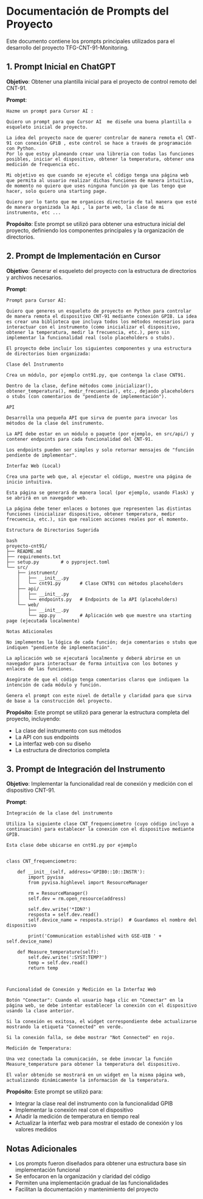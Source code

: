 # Documentación de Prompts del Proyecto

Este documento contiene los prompts principales utilizados para el desarrollo del proyecto TFG-CNT-91-Monitoring.

## 1. Prompt Inicial en ChatGPT
**Objetivo**: Obtener una plantilla inicial para el proyecto de control remoto del CNT-91.

**Prompt**:
```
Hazme un prompt para Cursor AI :

Quiero un prompt para que Cursor AI  me diseñe una buena plantilla o esqueleto inicial de proyecto. 

La idea del proyecto nace de querer controlar de manera remota el CNT-91 con conexión GPiB , este control se hace a través de programación con Python.
Por lo que estoy planeando crear una libreria con todas las funciones posibles, iniciar el dispositivo, obtener la temperatura, obtener una medición de frequencia etc.

Mi objetivo es que cuando se ejecute el código tenga una página web que permita al usuario realizar dichas funciones de manera intuitiva, de momento no quiero que uses ninguna función ya que las tengo que hacer, solo quiero una starting page.

Quiero por lo tanto que me organices directorio de tal manera que esté de manera organizada la Api , la parte web, la clase de mi instrumento, etc ...
```

**Propósito**: Este prompt se utilizó para obtener una estructura inicial del proyecto, definiendo los componentes principales y la organización de directorios.

## 2. Prompt de Implementación en Cursor
**Objetivo**: Generar el esqueleto del proyecto con la estructura de directorios y archivos necesarios.

**Prompt**:
```
Prompt para Cursor AI:

Quiero que generes un esqueleto de proyecto en Python para controlar de manera remota el dispositivo CNT-91 mediante conexión GPIB. La idea es crear una biblioteca que incluya todos los métodos necesarios para interactuar con el instrumento (como inicializar el dispositivo, obtener la temperatura, medir la frecuencia, etc.), pero sin implementar la funcionalidad real (solo placeholders o stubs).

El proyecto debe incluir los siguientes componentes y una estructura de directorios bien organizada:

Clase del Instrumento

Crea un módulo, por ejemplo cnt91.py, que contenga la clase CNT91.

Dentro de la clase, define métodos como inicializar(), obtener_temperatura(), medir_frecuencia(), etc., dejando placeholders o stubs (con comentarios de "pendiente de implementación").

API

Desarrolla una pequeña API que sirva de puente para invocar los métodos de la clase del instrumento.

La API debe estar en un módulo o paquete (por ejemplo, en src/api/) y contener endpoints para cada funcionalidad del CNT-91.

Los endpoints pueden ser simples y solo retornar mensajes de "función pendiente de implementar".

Interfaz Web (Local)

Crea una parte web que, al ejecutar el código, muestre una página de inicio intuitiva.

Esta página se generará de manera local (por ejemplo, usando Flask) y se abrirá en un navegador web.

La página debe tener enlaces o botones que representen las distintas funciones (inicializar dispositivo, obtener temperatura, medir frecuencia, etc.), sin que realicen acciones reales por el momento.

Estructura de Directorios Sugerida

bash
proyecto-cnt91/
├── README.md
├── requirements.txt
├── setup.py        # o pyproject.toml
└── src/
    ├── instrument/
    │   ├── __init__.py
    │   └── cnt91.py       # Clase CNT91 con métodos placeholders
    ├── api/
    │   ├── __init__.py
    │   └── endpoints.py   # Endpoints de la API (placeholders)
    └── web/
        ├── __init__.py
        └── app.py         # Aplicación web que muestre una starting page (ejecutada localmente)

Notas Adicionales

No implementes la lógica de cada función; deja comentarios o stubs que indiquen "pendiente de implementación".

La aplicación web se ejecutará localmente y deberá abrirse en un navegador para interactuar de forma intuitiva con los botones y enlaces de las funciones.

Asegúrate de que el código tenga comentarios claros que indiquen la intención de cada módulo y función.

Genera el prompt con este nivel de detalle y claridad para que sirva de base a la construcción del proyecto.
```

**Propósito**: Este prompt se utilizó para generar la estructura completa del proyecto, incluyendo:
- La clase del instrumento con sus métodos
- La API con sus endpoints
- La interfaz web con su diseño
- La estructura de directorios completa

## 3. Prompt de Integración del Instrumento
**Objetivo**: Implementar la funcionalidad real de conexión y medición con el dispositivo CNT-91.

**Prompt**:
```
Integración de la clase del instrumento

Utiliza la siguiente clase CNT_frequenciometro (cuyo código incluyo a continuación) para establecer la conexión con el dispositivo mediante GPIB.

Esta clase debe ubicarse en cnt91.py por ejemplo


class CNT_frequenciometro:
    
    def __init__(self, address='GPIB0::10::INSTR'):
        import pyvisa
        from pyvisa.highlevel import ResourceManager
        
        rm = ResourceManager()
        self.dev = rm.open_resource(address)
        
        self.dev.write('*IDN?')
        resposta = self.dev.read()
        self.device_name = resposta.strip()  # Guardamos el nombre del dispositivo
        
        print('Communication established with GSE-UIB ' + self.device_name)
        
    def Measure_temperature(self): 
        self.dev.write(':SYST:TEMP?')
        temp = self.dev.read()
        return temp



Funcionalidad de Conexión y Medición en la Interfaz Web

Botón "Conectar": Cuando el usuario haga clic en "Conectar" en la página web, se debe intentar establecer la conexión con el dispositivo usando la clase anterior.

Si la conexión es exitosa, el widget correspondiente debe actualizarse mostrando la etiqueta "Connected" en verde.

Si la conexión falla, se debe mostrar "Not Connected" en rojo.

Medición de Temperatura:

Una vez conectada la comunicación, se debe invocar la función Measure_temperature para obtener la temperatura del dispositivo.

El valor obtenido se mostrará en un widget en la misma página web, actualizando dinámicamente la información de la temperatura.
```

**Propósito**: Este prompt se utilizó para:
- Integrar la clase real del instrumento con la funcionalidad GPIB
- Implementar la conexión real con el dispositivo
- Añadir la medición de temperatura en tiempo real
- Actualizar la interfaz web para mostrar el estado de conexión y los valores medidos

## Notas Adicionales
- Los prompts fueron diseñados para obtener una estructura base sin implementación funcional
- Se enfocaron en la organización y claridad del código
- Permiten una implementación gradual de las funcionalidades
- Facilitan la documentación y mantenimiento del proyecto 